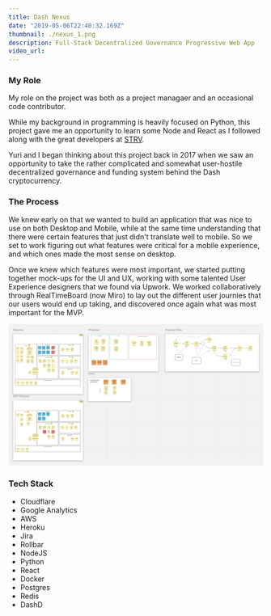 ```yaml
---
title: Dash Nexus
date: "2019-05-06T22:40:32.169Z"
thumbnail: ./nexus_1.png
description: Full-Stack Decentralized Governance Progressive Web App
video_url:
---
```


### My Role

My role on the project was both as a project managaer and an occasional code contributor.

While my background in programming is heavily focused on Python, this project gave me an opportunity to learn some Node and React as I followed along with the great developers at [STRV](https://www.strv.com).

Yuri and I began thinking about this project back in 2017 when we saw an opportunity to take the rather complicated and somewhat user-hostile decentralized governance and funding system behind the Dash cryptocurrency.

### The Process

We knew early on that we wanted to build an application that was nice to use on both Desktop and Mobile, while at the same time understanding that there were certain features that just didn't translate well to mobile. So we set to work figuring out what features were critical for a mobile experience, and which ones made the most sense on desktop.

Once we knew which features were most important, we started putting together mock-ups for the UI and UX, working with some talented User Experience designers that we found via Upwork. We worked collaboratively through RealTimeBoard (now Miro) to lay out the different user journies that our users would end up taking, and discovered once again what was most important for the MVP.

<div class="kg-card kg-image-card">

![Darkness](./nexus_3.png)

</div>

### Tech Stack

- Cloudflare
- Google Analytics
- AWS
- Heroku
- Jira
- Rollbar
- NodeJS
- Python
- React
- Docker
- Postgres
- Redis
- DashD
